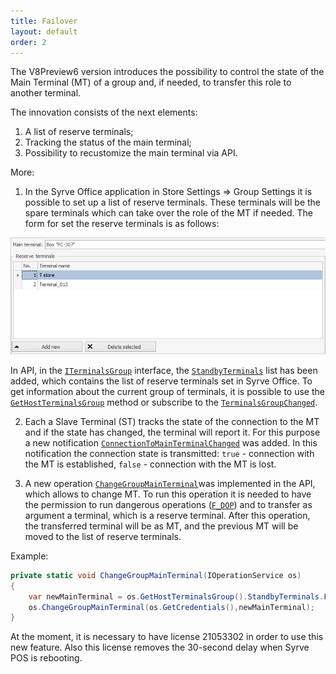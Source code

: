 ```yaml
---
title: Failover
layout: default
order: 2
---
```


The V8Preview6 version introduces the possibility to control the state of the Main Terminal (MT) of a group and, if needed, to transfer this role to another terminal.

The innovation consists of the next elements:

1.	A list of reserve terminals;
2.	Tracking the status of the main terminal;
3.	Possibility to recustomize the main terminal via API.

More:

1) In the Syrve Office application in Store Settings => Group Settings it is possible to set up a list of reserve terminals. These terminals will be the spare  terminals which can take over the role of the MT if needed. The form for set the reserve terminals is as follows:

![ext_number](../../img/faultTolerance/StandbyTerminalsWindow.png)

In API, in the [`ITerminalsGroup`](https://syrve.github.io/front.api.sdk/v8/html/T_Resto_Front_Api_Data_Organization_ITerminalsGroup.htm ) interface, the [`StandbyTerminals`](https://syrve.github.io/front.api.sdk/v8/html/P_Resto_Front_Api_Data_Organization_ITerminalsGroup_StandbyTerminals.htm) list has been added, which contains the list of reserve terminals set in Syrve Office. To get information about the current group of terminals, it is possible to use the [`GetHostTerminalsGroup`](https://syrve.github.io/front.api.sdk/v8/html/M_Resto_Front_Api_IOperationService_GetHostTerminalsGroup.htm) method or subscribe to the [`TerminalsGroupChanged`](https://syrve.github.io/front.api.sdk/v8/html/P_Resto_Front_Api_INotificationService_TerminalsGroupChanged.htm).

2) Each a Slave Terminal (ST) tracks the state of the connection to the MT and if the state has changed, the terminal will report it. For this purpose a new notification [`ConnectionToMainTerminalChanged`](https://syrve.github.io/front.api.sdk/v8/html/P_Resto_Front_Api_INotificationService_ConnectionToMainTerminalChanged.htm) was added. In this notification the connection state is transmitted: `true` - connection with the MT is established, `false` - connection with the MT is lost.

3) A new operation [`ChangeGroupMainTerminal`](https://syrve.github.io/front.api.sdk/v8/html/M_Resto_Front_Api_IOperationService_ChangeGroupMainTerminal.htm)was implemented in the API, which allows to change MT. To run this operation it is needed to have the permission to run dangerous operations ([`F_DOP`](https://en.syrve.help/articles/#!office-8-5/topic-745)) and to transfer as argument a terminal, which is a reserve terminal. After this operation, the transferred terminal will be as MT, and the previous MT will be moved to the list of reserve terminals.

Example:
```cs
private static void ChangeGroupMainTerminal(IOperationService os)
{
	var newMainTerminal = os.GetHostTerminalsGroup().StandbyTerminals.First();
	os.ChangeGroupMainTerminal(os.GetCredentials(),newMainTerminal);
}
```

At the moment, it is necessary to have license 21053302 in order to use this new feature. Also this license removes the 30-second delay when Syrve POS is rebooting.